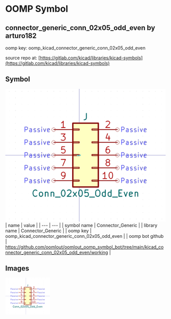 # OOMP Symbol  
## connector_generic_conn_02x05_odd_even  by arturo182  
  
oomp key: oomp_kicad_connector_generic_conn_02x05_odd_even  
  
source repo at: [https://gitlab.com/kicad/libraries/kicad-symbols](https://gitlab.com/kicad/libraries/kicad-symbols)  
## Symbol  
  
[![working.png](working_600.png)](working.png)  
| name | value | 
| --- | --- | 
| symbol name | Connector_Generic | 
| library name | Connector_Generic | 
| oomp key | oomp_kicad_connector_generic_conn_02x05_odd_even | 
| oomp bot github | https://github.com/oomlout/oomlout_oomp_symbol_bot/tree/main/kicad_connector_generic_conn_02x05_odd_even/working | 
## Images  
  
[![working.png](working_140.png)](working.png)  
